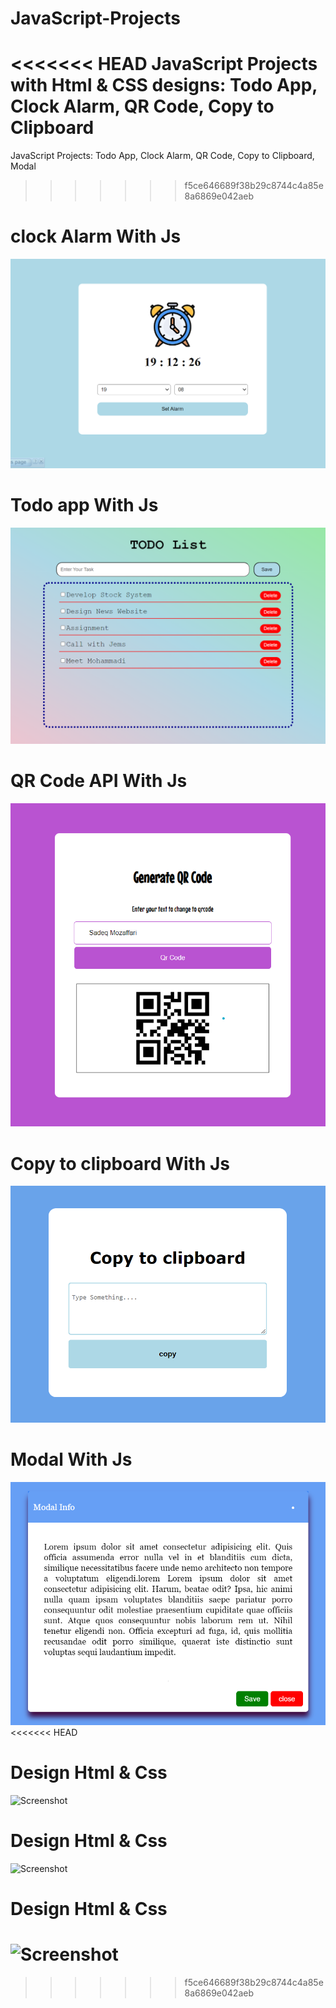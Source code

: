 # JavaScript-Projects
<<<<<<< HEAD
JavaScript Projects with Html & CSS designs: Todo App, Clock Alarm, QR Code, Copy to Clipboard
=======
JavaScript Projects: Todo App, Clock Alarm, QR Code, Copy to Clipboard, Modal
>>>>>>> f5ce646689f38b29c8744c4a85e8a6869e042aeb

# clock Alarm With Js
![Screenshot](/clock/clock.png)


# Todo app With Js
![Screenshot](/todo/todo.png)

# QR Code API With Js
![Screenshot](/qrcode/qrCode.png)

# Copy to clipboard With Js
![Screenshot](/clipboard/clipboard.png)

# Modal With Js
![Screenshot](/modal/modal.png)
<<<<<<< HEAD

# Design Html & Css
![Screenshot](/Design#1/design1.png)

# Design Html & Css
![Screenshot](/Design#2/design2.png)

# Design Html & Css
![Screenshot](/Design#3/design3.png)
=======
>>>>>>> f5ce646689f38b29c8744c4a85e8a6869e042aeb
